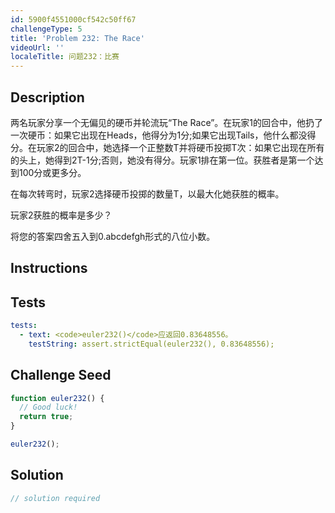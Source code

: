 ```yaml
---
id: 5900f4551000cf542c50ff67
challengeType: 5
title: 'Problem 232: The Race'
videoUrl: ''
localeTitle: 问题232：比赛
---
```


## Description
<section id="description">两名玩家分享一个无偏见的硬币并轮流玩“The Race”。在玩家1的回合中，他扔了一次硬币：如果它出现在Heads，他得分为1分;如果它出现Tails，他什么都没得分。在玩家2的回合中，她选择一个正整数T并将硬币投掷T次：如果它出现在所有的头上，她得到2T-1分;否则，她没有得分。玩家1排在第一位。获胜者是第一个达到100分或更多分。 <p>在每次转弯时，玩家2选择硬币投掷的数量T，以最大化她获胜的概率。 </p><p>玩家2获胜的概率是多少？ </p><p>将您的答案四舍五入到0.abcdefgh形式的八位小数。 </p></section>

## Instructions
<section id="instructions">
</section>

## Tests
<section id='tests'>

```yml
tests:
  - text: <code>euler232()</code>应返回0.83648556。
    testString: assert.strictEqual(euler232(), 0.83648556);

```

</section>

## Challenge Seed
<section id='challengeSeed'>

<div id='js-seed'>

```js
function euler232() {
  // Good luck!
  return true;
}

euler232();

```

</div>



</section>

## Solution
<section id='solution'>

```js
// solution required
```
</section>
